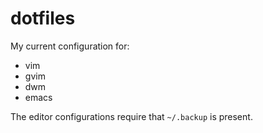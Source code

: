 # dotfiles

My current configuration for:
* vim
* gvim
* dwm
* emacs

The editor configurations require that `~/.backup` is present.
